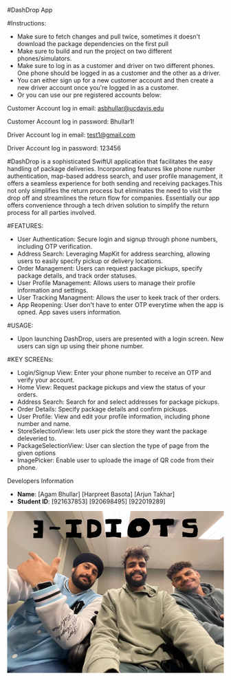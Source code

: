 #DashDrop App

#Instructions:
- Make sure to fetch changes and pull twice, sometimes it doesn't download the package dependencies on the first pull
- Make sure to build and run the project on two different phones/simulators.
- Make sure to log in as a customer and driver on two different phones. One phone should be logged in as a customer and the other as a driver. 
- You can either sign up for a new customer account and then create a new driver account once you're logged in as a customer.
- Or you can use our pre registered accounts below:

Customer Account log in email: asbhullar@ucdavis.edu

Customer Account log in password: Bhullar1!

Driver Account log in email: test1@gmail.com

Driver Account log in password: 123456

                                    
#DashDrop is a sophisticated SwiftUI application that facilitates the easy handling of package deliveries. Incorporating features like phone number
authentication, map-based address search, and user profile management, it offers a seamless experience for both sending and receiving packages.This not only
simplifies the return process but eliminates the need to visit the drop off and streamlines the return flow for companies. Essentially our app offers
convenience through a tech driven solution to simplify the return process for all parties involved.

#FEATURES:
- User Authentication: Secure login and signup through phone numbers, including OTP verification.
- Address Search: Leveraging MapKit for address searching, allowing users to easily specify pickup or delivery locations.
- Order Management: Users can request package pickups, specify package details, and track order statuses.
- User Profile Management: Allows users to manage their profile information and settings.
- User Tracking Managment: Allows the user to keek track of ther orders.
- App Reopening: User don't have to enter OTP everytime when the app is opned. App saves users information.

#USAGE:
- Upon launching DashDrop, users are presented with a login screen. New users can sign up using their phone number.

#KEY SCREENs:
- Login/Signup View: Enter your phone number to receive an OTP and verify your account.
- Home View: Request package pickups and view the status of your orders.
- Address Search: Search for and select addresses for package pickups.
- Order Details: Specify package details and confirm pickups.
- User Profile: View and edit your profile information, including phone number and name.
- StoreSelectionView: lets user pick the store they want the package deleveried to.
- PackageSelectionView: User can slection the type of page from the given options
- ImagePicker: Enable user to uploade the image of QR code from their phone.

 Developers Information
- **Name**: [Agam Bhullar] [Harpreet Basota] [Arjun Takhar]
- **Student ID**: [921637853] [920698495] [922019289]

![3 Idiots](3Idiots.png)



 
